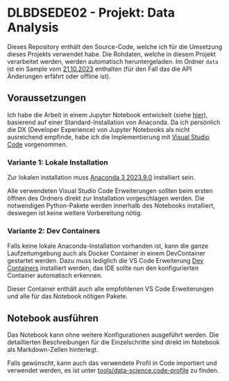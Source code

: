 # DLBDSEDE02 - Projekt: Data Analysis
Dieses Repository enthält den Source-Code, welche ich für die Umsetzung dieses Projekts verwendet habe. Die Rohdaten, welche in diesem Projekt verarbeitet werden, werden automatisch heruntergeladen. Im Ordner `data` ist ein Sample vom [21.10.2023](data/2023-10-21.json) enthalten (für den Fall das die API Änderungen erfährt oder offline ist).

## Voraussetzungen
Ich habe die Arbeit in einem Jupyter Notebook entwickelt (siehe [hier](src/aufgabe1.ipynb)), basierend auf einer Standard-Installation von Anaconda. Da ich persönlich die DX (Developer Experience) von Jupyter Notebooks als nicht ausreichend empfinde, habe ich die Implementierung mit [Visual Studio Code](https://code.visualstudio.com/) vorgenommen.

### Variante 1: Lokale Installation
Zur lokalen installation muss [Anaconda 3 2023.9.0](https://www.anaconda.com/download) installiert sein.

Alle verwendeten Visual Studio Code Erweiterungen sollten beim ersten öffnen des Ordners direkt zur Installation vorgeschlagen werden. Die notwendigen Python-Pakete werden innerhalb des Notebooks installiert, deswegen ist keine weitere Vorbereitung nötig.

### Variante 2: Dev Containers
Falls keine lokale Anaconda-Installation vorhanden ist, kann die ganze Laufzeitumgebung auch als Docker Container in einem DevContainer gestartet werden. Dazu muss lediglich die VS Code Erweiterung [Dev Containers](https://marketplace.visualstudio.com/items?itemName=ms-vscode-remote.remote-containers) installiert werden, das IDE sollte nun den konfigurierten Container automatisch erkennen.

Dieser Container enthält auch alle empfohlenen VS Code Erweiterungen und alle für das Notebook nötigen Pakete.

## Notebook ausführen
Das Notebook kann ohne weitere Konfigurationen ausgeführt werden. Die detaillierten Beschreibungen für die Einzelschritte sind direkt im Notebook als Markdown-Zellen hinterlegt.

Falls gewünscht, kann auch das verwendete Profil in Code importiert und verwendet werden, es ist unter [tools/data-science.code-profile](tools/data-science.code-profile) zu finden.